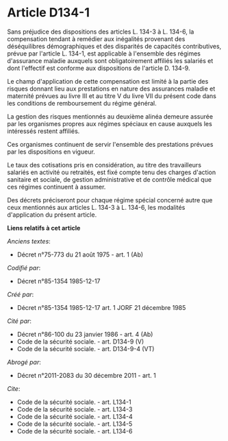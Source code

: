# Article D134-1

Sans préjudice des dispositions des articles L. 134-3 à L. 134-6, la compensation tendant à remédier aux inégalités provenant
des déséquilibres démographiques et des disparités de capacités contributives, prévue par l'article L. 134-1, est applicable
à l'ensemble des régimes d'assurance maladie auxquels sont obligatoirement affiliés les salariés et dont l'effectif est
conforme aux dispositions de l'article D. 134-9. 

Le champ d'application de cette compensation est limité à la partie des risques donnant lieu aux prestations en nature des
assurances maladie et maternité prévues au livre III et au titre V du livre VII du présent code dans les conditions de
remboursement du régime général. 

La gestion des risques mentionnés au deuxième alinéa demeure assurée par les organismes propres aux régimes spéciaux en cause
auxquels les intéressés restent affiliés. 

Ces organismes continuent de servir l'ensemble des prestations prévues par les dispositions en vigueur. 

Le taux des cotisations pris en considération, au titre des travailleurs salariés en activité ou retraités, est fixé compte
tenu des charges d'action sanitaire et sociale, de gestion administrative et de contrôle médical que ces régimes continuent à
assumer. 

Des décrets préciseront pour chaque régime spécial concerné autre que ceux mentionnés aux articles L. 134-3 à L. 134-6, les
modalités d'application du présent article.

**Liens relatifs à cet article**

_Anciens textes_:

  - Décret n°75-773 du 21 août 1975 - art. 1 (Ab)

_Codifié par_:

  - Décret n°85-1354 1985-12-17

_Créé par_:

  - Décret n°85-1354 1985-12-17 art. 1 JORF 21 décembre 1985

_Cité par_:

  - Décret n°86-100 du 23 janvier 1986 - art. 4 (Ab)
  - Code de la sécurité sociale. - art. D134-9 (V)
  - Code de la sécurité sociale. - art. D134-9-4 (VT)

_Abrogé par_:

  - Décret n°2011-2083 du 30 décembre 2011 - art. 1

_Cite_:

  - Code de la sécurité sociale. - art. L134-1
  - Code de la sécurité sociale. - art. L134-3
  - Code de la sécurité sociale. - art. L134-4
  - Code de la sécurité sociale. - art. L134-5
  - Code de la sécurité sociale. - art. L134-6
